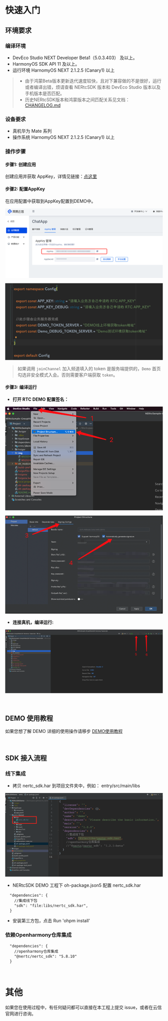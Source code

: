 # 快速入门

## 环境要求

### 编译环境
- DevEco Studio NEXT Developer Beta1（5.0.3.403） 及以上。
- HarmonyOS SDK API 11 及以上。
- 运行环境 HarnomyOS NEXT 2.1.2.5 (Canary1) 以上

>- 由于鸿蒙Beta版本更新迭代速度较快，且对下兼容做的不是很好，运行或者编译出错，烦请查看 NERtcSDK 版本和 DevEco Studio 版本以及手机版本是否匹配。
>- 历史NERtcSDK版本和鸿蒙版本之间匹配关系见文档：[CHANGELOG.md](./document/CHANGELOG.md) 

### 设备要求
- 真机华为 Mate 系列
- 操作系统 HarnomyOS NEXT 2.1.2.5 (Canary1) 以上


### 操作步骤

#### 步骤1: 创建应用
创建应用并获取 AppKey，详情见链接：[点这里](https://doc.yunxin.163.com/console/docs/TIzMDE4NTA?platform=console)

#### 步骤2: 配置AppKey

在应用配置中获取到AppKey配置到DEMO中。

![WX20240222-101914.png](./image/WX20240222-101914.png)

![WX20250423-134012.png](./image/WX20250423-134012.png)

> 如果调用 `joinChannel` 加入频道填入的 token 是服务端提供的，`Demo` 首页勾选非安全模式入会。否则需要客户端获取 `token`。

#### 步骤3: 编译运行

- **打开 RTC DEMO 配置签名：**

![WX20240222-102536.png](./image/WX20240222-102536.png)

![WX20240222-102735.png](./image/WX20240222-102735.png)

- **连接真机，编译运行:**

![WX20240222-102948.png](./image/WX20240222-102948.png)


<br>

## DEMO 使用教程

如果您想了解 DEMO 详细的使用操作请移步 [DEMO使用教程](./document/DEMOUSEAGE.md)


<br>

## SDK 接入流程

### 线下集成

- 拷贝 nertc_sdk.har 到项目文件夹中，例如： entry/src/main/libs

![copy_har_libs.png](./image/copy_har_libs.png)

- NERtcSDK DEMO 工程下 oh-package.json5 配置 nertc_sdk.har
```json5
  "dependencies": {
    //集成线下包
    "sdk": "file:libs/nertc_sdk.har",
  }
```
- 安装第三方包，点击 Run 'ohpm install'

### 依赖Openharmony仓库集成

```json5
  "dependencies": {
    //openharmony仓库集成
    "@nertc/nertc_sdk": "5.8.10"
  }
```

<br>

# 其他

如果您在使用过程中，有任何疑问都可以直接在本工程上提交 issue，或者在云信官网进行咨询。





















